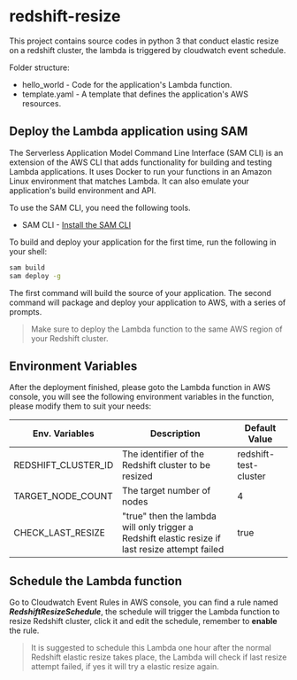 # redshift-resize

This project contains source codes in python 3 that conduct elastic resize on a redshift cluster, the lambda is triggered by cloudwatch event schedule.

Folder structure:
- hello_world - Code for the application's Lambda function. 
- template.yaml - A template that defines the application's AWS resources.

## Deploy the Lambda application using SAM

The Serverless Application Model Command Line Interface (SAM CLI) is an extension of the AWS CLI that adds functionality for building and testing Lambda applications. It uses Docker to run your functions in an Amazon Linux environment that matches Lambda. It can also emulate your application's build environment and API.

To use the SAM CLI, you need the following tools.

* SAM CLI - [Install the SAM CLI](https://docs.aws.amazon.com/serverless-application-model/latest/developerguide/serverless-sam-cli-install.html)

To build and deploy your application for the first time, run the following in your shell:

```bash
sam build
sam deploy -g
```

The first command will build the source of your application. The second command will package and deploy your application to AWS, with a series of prompts.

> Make sure to deploy the Lambda function to the same AWS region of your Redshift cluster.

## Environment Variables
After the deployment finished, please goto the Lambda function in AWS console, you will see the following environment variables in the function, please modify them to suit your needs: 

| Env. Variables      | Description                                                                                      | Default Value         |
|---------------------|--------------------------------------------------------------------------------------------------|-----------------------|
| REDSHIFT_CLUSTER_ID | The identifier of the Redshift cluster to be resized                                             | redshift-test-cluster |
| TARGET_NODE_COUNT   | The target number of nodes                                                                       | 4                     |
| CHECK_LAST_RESIZE   | "true" then the lambda will only trigger a Redshift elastic resize if last resize attempt failed | true                  |

## Schedule the Lambda function
Go to Cloudwatch Event Rules in AWS console, you can find a rule named ***RedshiftResizeSchedule***, the schedule will trigger the Lambda function to resize Redshift cluster, click it and edit the schedule, remember to **enable** the rule.
> It is suggested to schedule this Lambda one hour after the normal Redshift elastic resize takes place, the Lambda will check if last resize attempt failed, if yes it will try a elastic resize again.
